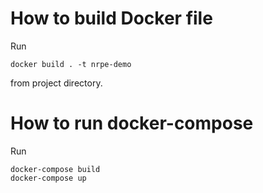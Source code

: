 # How to build Docker file

Run

```
docker build . -t nrpe-demo
```

from project directory.

# How to run docker-compose

Run 

```
docker-compose build
docker-compose up
```

